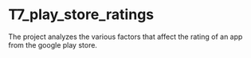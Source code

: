 # T7_play_store_ratings
The project analyzes the various factors that affect the rating of an app from the google play store.
